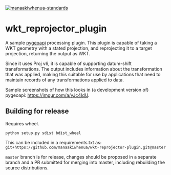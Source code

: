 [![manaakiwhenua-standards](https://github.com/manaakiwhenua/wkt-reprojector-plugin/workflows/manaakiwhenua-standards/badge.svg)](https://github.com/manaakiwhenua/manaakiwhenua-standards)

# wkt_reprojector_plugin

A sample [pygeoapi](https://github.com/geopython/pygeoapi) processing plugin. This plugin is capable of taking a WKT geometry with a stated projection, and reprojecting it to a target projection, returning the output as WKT.

Since it uses Proj v6, it is capable of supporting datum-shift transformations. The output includes information about the transformation that was applied, making this suitable for use by applications that need to maintain records of any transformations applied to data.

Sample screenshots of how this looks in (a development version of) pygeoapi: https://imgur.com/a/yJc4IdU.

## Building for release

Requires wheel.

`python setup.py sdist bdist_wheel`

This can be included in a requirements.txt as: `git+https://github.com/manaakiwhenua/wkt-reprojector-plugin.git@master`

`master` branch is for release, changes should be proposed in a separate branch and a PR submitted for merging into master, including rebuilding the source distributions.
